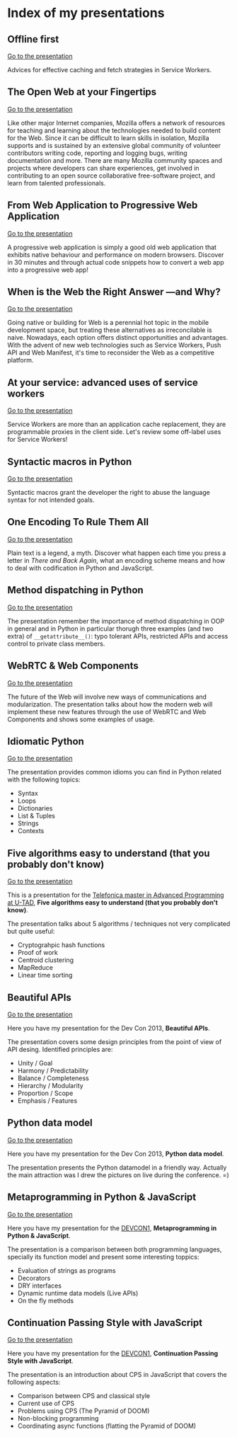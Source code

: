 # Index of my presentations

## Offline first

[Go to the presentation](http://delapuente.github.io/presentations/offline-first/index.html)

Advices for effective caching and fetch strategies in Service Workers.

## The Open Web at your Fingertips

[Go to the presentation](http://delapuente.github.io/presentations/the-open-web-at-your-fingertips/index.html)

Like other major Internet companies, Mozilla offers a network of resources for teaching and learning about the
technologies needed to build content for the Web. Since it can be difficult to learn skills in isolation,
Mozilla supports and is sustained by an extensive global community of volunteer contributors writing code,
reporting and logging bugs, writing documentation and more. There are many Mozilla community spaces and
projects where developers can share experiences, get involved in contributing to an open source collaborative
free-software project, and learn from talented professionals.

## From Web Application to Progressive Web Application

[Go to the presentation](http://delapuente.github.io/presentations/from-web-app-to-pwa/index.html)

A progressive web application is simply a good old web application that exhibits native behaviour and
performance on modern browsers. Discover in 30 minutes and through actual code snippets how to convert
a web app into a progressive web app!

## When is the Web the Right Answer &mdash;and Why?

[Go to the presentation](http://delapuente.github.io/presentations/web-platform-when-why/index.html)

Going native or building for Web is a perennial hot topic in the mobile development space, but treating these
alternatives as irreconcilable is naive. Nowadays, each option offers distinct opportunities and advantages.
With the advent of new web technologies such as Service Workers, Push API and Web Manifest, it's time to reconsider
the Web as a competitive platform.

## At your service: advanced uses of service workers

[Go to the presentation](http://delapuente.github.io/presentations/at-your-service/index.html)

Service Workers are more than an application cache replacement, they are programmable proxies in the client side.
Let's review some off-label uses for Service Workers!

## Syntactic macros in Python

[Go to the presentation](http://delapuente.github.io/presentations/syntactic-macros-python/index.html)

Syntactic macros grant the developer the right to abuse the language syntax for not intended goals.

## One Encoding To Rule Them All

[Go to the presentation](http://delapuente.github.io/presentations/one-encoding-to-rule-them-all/index.html)

Plain text is a legend, a myth. Discover what happen each time you press a letter in _There and Back Again_, what an encoding scheme means and how to deal with codification in Python and JavaScript.

## Method dispatching in Python

[Go to the presentation](http://delapuente.github.io/presentations/method-dispatching/index.html)

The presentation remember the importance of method dispatching in OOP in general and in Python in particular thorugh three examples (and two extra) of `__getattribute__()`:  typo tolerant APIs, restricted APIs and access control to private class members.

## WebRTC & Web Components

[Go to the presentation](http://delapuente.github.io/presentations/web-components-rtc/index.html)

The future of the Web will involve new ways of communications and modularization. The presentation talks about how the modern web will implement these new features through the use of WebRTC and Web Components and shows some examples of usage.

## Idiomatic Python

[Go to the presentation](http://delapuente.github.io/presentations/idiomatic-python/index.html)

The presentation provides common idioms you can find in Python related with the following topics:

 * Syntax
 * Loops
 * Dictionaries
 * List & Tuples
 * Strings
 * Contexts

## Five algorithms easy to understand (that you probably don't know)

[Go to the presentation](http://delapuente.github.io/presentations/5-algorithms/index.html)

This is a presentation for the [Telefonica master in Advanced Programming at U-TAD](http://www.u-tad.com/estudios/master-telefonica-en-desarrollo-de-software-avanzado/), **Five algorithms easy to understand (that you probably don't know)**.

The presentation talks about 5 algorithms / techniques not very complicated but quite useful:

 * Cryptograhpic hash functions
 * Proof of work
 * Centroid clustering
 * MapReduce
 * Linear time sorting

## Beautiful APIs

[Go to the presentation](http://delapuente.github.io/presentations/beautiful-apis/index.html)

Here you have my presentation for the Dev Con 2013, **Beautiful APIs**.

The presentation covers some design principles from the point of view of API desing. Identified principles are:

 * Unity / Goal
 * Harmony / Predictability
 * Balance / Completeness
 * Hierarchy / Modularity
 * Proportion / Scope
 * Emphasis / Features

## Python data model

[Go to the presentation](http://delapuente.github.io/presentations/python-datamodel/index.html)

Here you have my presentation for the Dev Con 2013, **Python data model**.

The presentation presents the Python datamodel in a friendly way. Actually the main attraction was I drew the pictures on live during the conference. =)

## Metaprogramming in Python & JavaScript

[Go to the presentation](http://delapuente.github.io/presentations/js-python-metaprogramming/index.html)

Here you have my presentation for the [DEVCON1](https://twitter.com/search?q=%23devcon1&src=typd), **Metaprogramming in Python & JavaScript**.

The presentation is a comparison between both programming languages, specially its function model and present some interesting toppics:

 * Evaluation of strings as programs
 * Decorators
 * DRY interfaces
 * Dynamic runtime data models (Live APIs)
 * On the fly methods

## Continuation Passing Style with JavaScript

[Go to the presentation](http://delapuente.github.io/presentations/cps-javascript/index.html)

Here you have my presentation for the [DEVCON1](https://twitter.com/search?q=%23devcon1&src=typd), **Continuation Passing Style with JavaScript**.

The presentation is an introduction about CPS in JavaScript that covers the following aspects:

 * Comparison between CPS and classical style
 * Current use of CPS
 * Problems using CPS (The Pyramid of DOOM)
 * Non-blocking programming
 * Coordinating async functions (flatting the Pyramid of DOOM)
